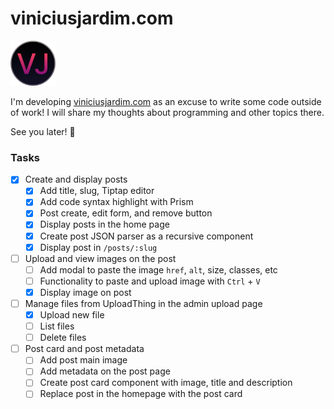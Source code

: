 # viniciusjardim.com

<img src="public/favicon-2.svg" alt="viniciusjardim.com logo" width="72" height="72">

I'm developing [viniciusjardim.com](https://www.viniciusjardim.com/) as an excuse to write some code outside of work! I will share my thoughts about programming and other topics there.

See you later! 🚀

### Tasks

- [x] Create and display posts
  - [x] Add title, slug, Tiptap editor
  - [x] Add code syntax highlight with Prism
  - [x] Post create, edit form, and remove button
  - [x] Display posts in the home page
  - [x] Create post JSON parser as a recursive component
  - [x] Display post in `/posts/:slug`
- [ ] Upload and view images on the post
  - [ ] Add modal to paste the image `href`, `alt`, size, classes, etc
  - [ ] Functionality to paste and upload image with `Ctrl` + `V`
  - [x] Display image on post
- [ ] Manage files from UploadThing in the admin upload page
  - [x] Upload new file
  - [ ] List files
  - [ ] Delete files
- [ ] Post card and post metadata
  - [ ] Add post main image
  - [ ] Add metadata on the post page
  - [ ] Create post card component with image, title and description
  - [ ] Replace post in the homepage with the post card
